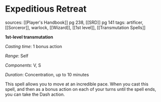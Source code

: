 # Expeditious Retreat
sources: [[Player's Handbook]] pg 238, [[SRD]] pg 141
tags: artificer, [[Sorceror]], warlock, [[Wizard]], [[1st level]], [[Transmutation Spells]]

**1st-level transmutation**

*Casting time*: 1 bonus action

*Range*: Self

*Components*: V, S

*Duration*: Concentration, up to 10 minutes

This spell allows you to move at an incredible pace. When you cast this spell, and then as a bonus action on each of your turns until the spell ends, you can take the Dash action.
